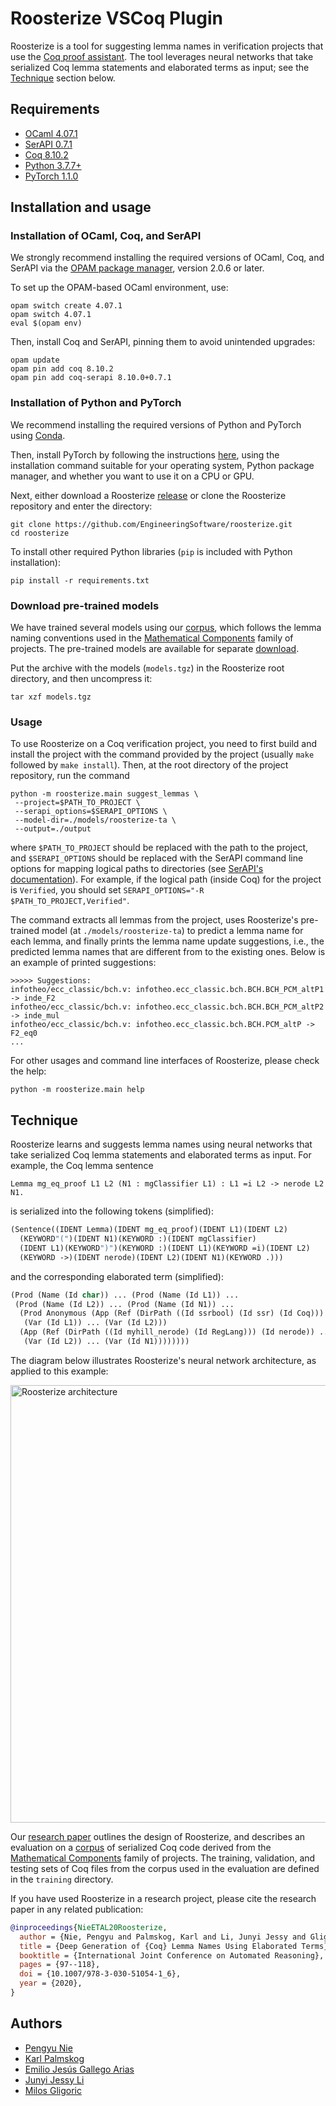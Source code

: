# Roosterize VSCoq Plugin

Roosterize is a tool for suggesting lemma names in verification
projects that use the [Coq proof assistant](https://coq.inria.fr).
The tool leverages neural networks that take serialized Coq
lemma statements and elaborated terms as input; see the [Technique](#Technique)
section below.

## Requirements

- [OCaml 4.07.1](https://ocaml.org)
- [SerAPI 0.7.1](https://github.com/ejgallego/coq-serapi)
- [Coq 8.10.2](https://coq.inria.fr/download)
- [Python 3.7.7+](https://www.python.org)
- [PyTorch 1.1.0](https://pytorch.org/get-started/previous-versions/#v110)

## Installation and usage

### Installation of OCaml, Coq, and SerAPI

We strongly recommend installing the required versions of OCaml, Coq,
and SerAPI via the [OPAM package manager](https://opam.ocaml.org),
version 2.0.6 or later.

To set up the OPAM-based OCaml environment, use:
```
opam switch create 4.07.1
opam switch 4.07.1
eval $(opam env)
```
Then, install Coq and SerAPI, pinning them to avoid unintended upgrades:
```
opam update
opam pin add coq 8.10.2
opam pin add coq-serapi 8.10.0+0.7.1
```

### Installation of Python and PyTorch

We recommend installing the required versions of Python and PyTorch
using [Conda](https://docs.conda.io/en/latest/miniconda.html).

Then, install PyTorch by following the instructions
[here](https://pytorch.org/get-started/previous-versions/#v110), using
the installation command suitable for your operating system, Python
package manager, and whether you want to use it on a CPU or GPU.

Next, either download a Roosterize [release][releases-link]
or clone the Roosterize repository and enter the directory:
```
git clone https://github.com/EngineeringSoftware/roosterize.git
cd roosterize
```

To install other required Python libraries (`pip` is included with
Python installation):
```
pip install -r requirements.txt
```

[releases-link]: https://github.com/EngineeringSoftware/roosterize/releases

### Download pre-trained models

We have trained several models using our [corpus][math-comp-corpus], which
follows the lemma naming conventions used in the [Mathematical Components][math-comp-website]
family of projects. The pre-trained models are available for separate [download][models-link].

Put the archive with the models (`models.tgz`) in the Roosterize root
directory, and then uncompress it:
```
tar xzf models.tgz
```

[models-link]: https://github.com/EngineeringSoftware/roosterize/releases/download/v8.10.0/models.tgz

### Usage

To use Roosterize on a Coq verification project, you need to first
build and install the project with the command provided by the project
(usually `make` followed by `make install`). Then, at the root directory of
the project repository, run the command
```
python -m roosterize.main suggest_lemmas \
 --project=$PATH_TO_PROJECT \
 --serapi_options=$SERAPI_OPTIONS \
 --model-dir=./models/roosterize-ta \
 --output=./output
```
where `$PATH_TO_PROJECT` should be replaced with the path to the
project, and `$SERAPI_OPTIONS` should be replaced with the SerAPI
command line options for mapping logical paths to directories (see [SerAPI's
documentation](https://github.com/ejgallego/coq-serapi/blob/v8.11/FAQ.md#does-serapi-support-coqs-command-line-flags)).
For example, if the logical path (inside Coq) for the project is `Verified`,
you should set `SERAPI_OPTIONS="-R $PATH_TO_PROJECT,Verified"`.

The command extracts all lemmas from the project, uses Roosterize's
pre-trained model (at `./models/roosterize-ta`) to predict a lemma name
for each lemma, and finally prints the lemma name update suggestions,
i.e., the predicted lemma names that are different from to the existing ones.
Below is an example of printed suggestions:
```
>>>>> Suggestions:
infotheo/ecc_classic/bch.v: infotheo.ecc_classic.bch.BCH.BCH_PCM_altP1 -> inde_F2
infotheo/ecc_classic/bch.v: infotheo.ecc_classic.bch.BCH.BCH_PCM_altP2 -> inde_mul
infotheo/ecc_classic/bch.v: infotheo.ecc_classic.bch.BCH.PCM_altP -> F2_eq0
...
```

For other usages and command line interfaces of Roosterize, please
check the help:
```
python -m roosterize.main help
```

## Technique

Roosterize learns and suggests lemma names using neural networks
that take serialized Coq lemma statements and elaborated terms as input.
For example, the Coq lemma sentence
```coq
Lemma mg_eq_proof L1 L2 (N1 : mgClassifier L1) : L1 =i L2 -> nerode L2 N1.
```
is serialized into the following tokens (simplified):
```lisp
(Sentence((IDENT Lemma)(IDENT mg_eq_proof)(IDENT L1)(IDENT L2)
  (KEYWORD"(")(IDENT N1)(KEYWORD :)(IDENT mgClassifier)
  (IDENT L1)(KEYWORD")")(KEYWORD :)(IDENT L1)(KEYWORD =i)(IDENT L2)
  (KEYWORD ->)(IDENT nerode)(IDENT L2)(IDENT N1)(KEYWORD .)))
```
and the corresponding elaborated term (simplified):
```lisp
(Prod (Name (Id char)) ... (Prod (Name (Id L1)) ...
 (Prod (Name (Id L2)) ... (Prod (Name (Id N1)) ...
  (Prod Anonymous (App (Ref (DirPath ((Id ssrbool) (Id ssr) (Id Coq))) (Id eq_mem)) ...
   (Var (Id L1)) ... (Var (Id L2)))
  (App (Ref (DirPath ((Id myhill_nerode) (Id RegLang))) (Id nerode)) ...
   (Var (Id L2)) ... (Var (Id N1))))))))
```

The diagram below illustrates Roosterize's neural network
architecture, as applied to this example:

<img src="seqtoseq-arch.svg" width="700" title="Roosterize architecture">

Our [research paper][arxiv-paper] outlines the design of Roosterize,
and describes an evaluation on a [corpus][math-comp-corpus]
of serialized Coq code derived from the [Mathematical Components][math-comp-website]
family of projects. The training, validation, and testing sets of Coq files from the corpus
used in the evaluation are defined in the `training` directory.

If you have used Roosterize in a research project, please cite
the research paper in any related publication:
```bibtex
@inproceedings{NieETAL20Roosterize,
  author = {Nie, Pengyu and Palmskog, Karl and Li, Junyi Jessy and Gligoric, Milos},
  title = {Deep Generation of {Coq} Lemma Names Using Elaborated Terms},
  booktitle = {International Joint Conference on Automated Reasoning},
  pages = {97--118},
  doi = {10.1007/978-3-030-51054-1_6},
  year = {2020},
}
```

[arxiv-paper]: https://arxiv.org/abs/2004.07761
[math-comp-corpus]: https://github.com/EngineeringSoftware/math-comp-corpus
[math-comp-website]: https://math-comp.github.io

## Authors

- [Pengyu Nie](https://cozy.ece.utexas.edu/~pynie/)
- [Karl Palmskog](https://setoid.com)
- [Emilio Jesús Gallego Arias](https://www.irif.fr/~gallego/)
- [Junyi Jessy Li](http://jessyli.com)
- [Milos Gligoric](http://users.ece.utexas.edu/~gligoric/)
